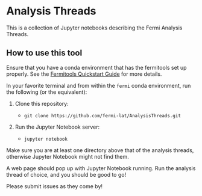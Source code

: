 # Analysis Threads
This is a collection of Jupyter notebooks describing the Fermi Analysis Threads.

## How to use this tool
Ensure that you have a conda environment that has the fermitools set up properly. See the [Fermitools Quickstart Guide](https://github.com/fermi-lat/fermitools-conda) for more details. 

In your favorite terminal and from within the `fermi` conda environment, run the following (or the equivalent):

1. Clone this repository:
    - `git clone https://github.com/fermi-lat/AnalysisThreads.git`

2. Run the Jupyter Notebook server:
    - `jupyter notebook`

Make sure you are at least one directory above that of the analysis threads, otherwise Jupyter Notebook might not find them. 

A web page should pop up with Jupyter Notebook running. Run the analysis thread of choice, and you should be good to go!

Please submit issues as they come by!
